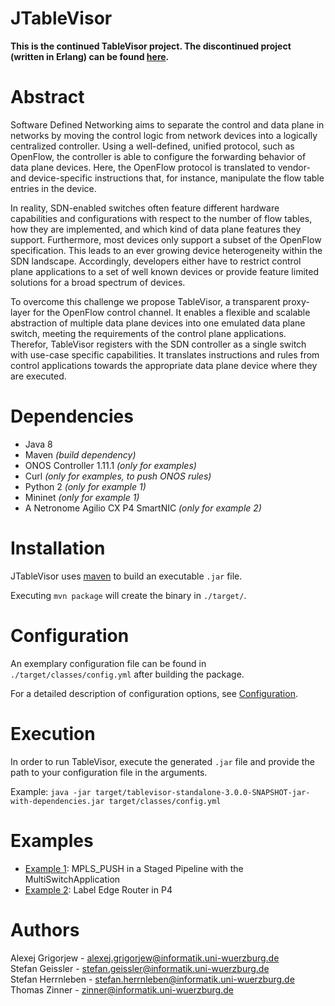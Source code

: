# JTableVisor

**This is the continued TableVisor project. The discontinued project (written in Erlang) can be found [here](https://github.com/lsinfo3/TableVisor).**

# Abstract

Software Defined Networking aims to separate the control and data plane in networks by moving the control logic from network devices into a logically centralized controller. Using a well-defined, unified protocol, such as OpenFlow, the controller is able to configure the forwarding behavior of data plane devices. Here, the OpenFlow protocol is translated to vendor- and device-specific instructions that, for instance, manipulate the flow table entries in the device.
  
In reality, SDN-enabled switches often feature different hardware capabilities and configurations with respect to the number of flow tables, how they are implemented, and which kind of data plane features they support. Furthermore, most devices only support a subset of the OpenFlow specification. This leads to an ever growing device heterogeneity within the SDN landscape. Accordingly, developers either have to restrict control plane applications to a set of well known devices or provide feature limited solutions for a broad spectrum of devices.

To overcome this challenge we propose TableVisor, a transparent proxy-layer for the OpenFlow control channel.
It enables a flexible and scalable abstraction of multiple data plane devices into one emulated data plane switch, meeting the requirements of the control plane applications. 
Therefor, TableVisor registers with the SDN controller as a single switch with use-case specific capabilities. It translates instructions and rules from control applications towards the appropriate data plane device where they are executed.

# Dependencies

* Java 8
* Maven _(build dependency)_
* ONOS Controller 1.11.1 _(only for examples)_
* Curl _(only for examples, to push ONOS rules)_
* Python 2 _(only for example 1)_
* Mininet _(only for example 1)_
* A Netronome Agilio CX P4 SmartNIC _(only for example 2)_

# Installation

JTableVisor uses [maven](https://maven.apache.org/) to build an executable `.jar` file.

Executing `mvn package` will create the binary in `./target/`.

# Configuration

An exemplary configuration file can be found in `./target/classes/config.yml` after building the package.

For a detailed description of configuration options, see [Configuration](doc/CONFIG.md).

# Execution

In order to run TableVisor, execute the generated `.jar` file and provide the path to your configuration file in the arguments.

Example: `java -jar target/tablevisor-standalone-3.0.0-SNAPSHOT-jar-with-dependencies.jar target/classes/config.yml`

# Examples

- [Example 1](./example1/): MPLS_PUSH in a Staged Pipeline with the MultiSwitchApplication
- [Example 2](./example2/): Label Edge Router in P4

# Authors

Alexej Grigorjew - <alexej.grigorjew@informatik.uni-wuerzburg.de>  
Stefan Geissler - <stefan.geissler@informatik.uni-wuerzburg.de>  
Stefan Herrnleben - <stefan.herrnleben@informatik.uni-wuerzburg.de>  
Thomas Zinner - <zinner@informatik.uni-wuerzburg.de>
